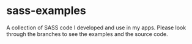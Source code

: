 # sass-examples
A collection of SASS code I developed and use in my apps.
Please look through the branches to see the examples and the source code.
